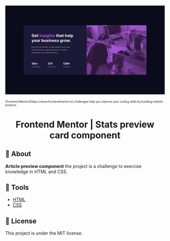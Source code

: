 ![Design preview for the Article preview component coding challenge](./design/desktop-design.jpg)
<p style="font-size: xx-small">
[Frontend Mentor](https://www.frontendmentor.io) challenges help you improve your coding skills by building realistic projects.
</p> 
<h1 align="center">
  Frontend Mentor | Stats preview card component
</h1>


## 🧾 About

**Article preview component** the project is a challenge to exercise knowledge in HTML and CSS.

## 🔧 Tools

- [HTML](#) 
- [CSS](https://sass-lang.com/) 



## 📝 License

This project is under the MIT license. 

